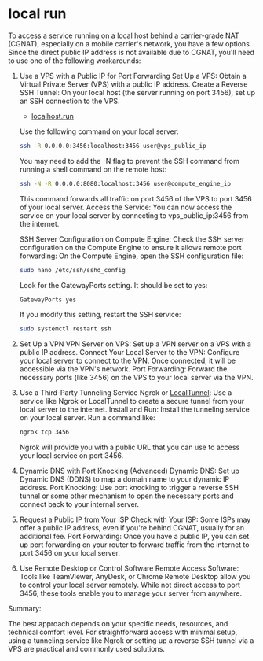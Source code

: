 # local run

To access a service running on a local host behind a carrier-grade NAT (CGNAT), especially on a mobile carrier's network, you have a few options. Since the direct public IP address is not available due to CGNAT, you'll need to use one of the following workarounds:

1. Use a VPS with a Public IP for Port Forwarding
   Set Up a VPS: Obtain a Virtual Private Server (VPS) with a public IP address.
   Create a Reverse SSH Tunnel:
   On your local host (the server running on port 3456), set up an SSH connection to the VPS.

   - [localhost.run](http://localhost.run/docs/)

   Use the following command on your local server:

   ```bash
   ssh -R 0.0.0.0:3456:localhost:3456 user@vps_public_ip
   ```

   You may need to add the -N flag to prevent the SSH command from running a shell command on the remote host:

   ```sh
   ssh -N -R 0.0.0.0:8080:localhost:3456 user@compute_engine_ip
   ```

   This command forwards all traffic on port 3456 of the VPS to port 3456 of your local server.
   Access the Service: You can now access the service on your local server by connecting to vps_public_ip:3456 from the internet.

   SSH Server Configuration on Compute Engine:
   Check the SSH server configuration on the Compute Engine to ensure it allows remote port forwarding:
   On the Compute Engine, open the SSH configuration file:

   ```bash
   sudo nano /etc/ssh/sshd_config
   ```

   Look for the GatewayPorts setting. It should be set to yes:

   ```bash
   GatewayPorts yes
   ```

   If you modify this setting, restart the SSH service:

   ```bash
   sudo systemctl restart ssh
   ```

2. Set Up a VPN
   VPN Server on VPS: Set up a VPN server on a VPS with a public IP address.
   Connect Your Local Server to the VPN: Configure your local server to connect to the VPN. Once connected, it will be accessible via the VPN's network.
   Port Forwarding: Forward the necessary ports (like 3456) on the VPS to your local server via the VPN.

3. Use a Third-Party Tunneling Service
   Ngrok or [LocalTunnel](https://theboroer.github.io/localtunnel-www/): Use a service like Ngrok or LocalTunnel to create a secure tunnel from your local server to the internet.
   Install and Run:
   Install the tunneling service on your local server.
   Run a command like:

   ```bash
   ngrok tcp 3456
   ```

   Ngrok will provide you with a public URL that you can use to access your local service on port 3456.

4. Dynamic DNS with Port Knocking (Advanced)
   Dynamic DNS: Set up Dynamic DNS (DDNS) to map a domain name to your dynamic IP address.
   Port Knocking: Use port knocking to trigger a reverse SSH tunnel or some other mechanism to open the necessary ports and connect back to your internal server.

5. Request a Public IP from Your ISP
   Check with Your ISP: Some ISPs may offer a public IP address, even if you're behind CGNAT, usually for an additional fee.
   Port Forwarding: Once you have a public IP, you can set up port forwarding on your router to forward traffic from the internet to port 3456 on your local server.

6. Use Remote Desktop or Control Software
   Remote Access Software: Tools like TeamViewer, AnyDesk, or Chrome Remote Desktop allow you to control your local server remotely. While not direct access to port 3456, these tools enable you to manage your server from anywhere.

Summary:

The best approach depends on your specific needs, resources, and technical comfort level. For straightforward access with minimal setup, using a tunneling service like Ngrok or setting up a reverse SSH tunnel via a VPS are practical and commonly used solutions.
